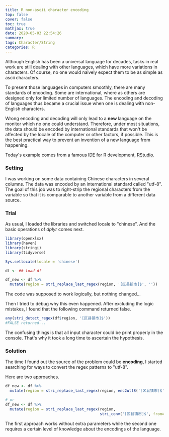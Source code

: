 ```yaml
---
title: R non-ascii character encoding
top: false
cover: false
toc: true
mathjax: true
date: 2020-05-03 22:54:26
summary:
tags: Character/String
categories: R
---
```


Although English has been a universal language for decades, tasks in real work are still dealing with other languages, which have more variations in characters. Of course, no one would naively expect them to be as simple as ascii characters.

To present those languages in computers smoothly, there are many standards of encoding. Some are international, where as others are designed only for limited number of languages. The encoding and decoding of languages thus became a crucial issue when one is dealing with non-English characters.

Wrong encoding and decoding will only lead to a **new** language on the monitor which no one could understand. Therefore, under most situations, the data should be encoded by international standards that won't be affected by the locale of the computer or other factors, if possible. This is the best practical way to prevent an invention of a new language from happening.

Today's example comes from a famous IDE for R development, [RStudio](https://rstudio.com/).

### Setting

I was working on some data containing Chinese characters in several columns. The data was encoded by an international standard called "utf-8". The goal of this job was to right-strip the regional characters from the variable so that it is comparable to another variable from a different data source.

### Trial

As usual, I loaded the libraries and switched locale to "chinese". And the basic operations of _dplyr_ comes next.

```r
library(openxlsx)
library(haven)
library(stringi)
library(tidyverse)

Sys.setlocale(locale = 'chinese')

df <- ## load df

df_new <- df %>%
  mutate(region = stri_replace_last_regex(region, '[区县镇市]$', ''))

```

The code was supposed to work logically, but nothing changed...

Then I tried to debug why this even happened. After excluding the logic mistakes, I found that the following command returned false.

```r
any(stri_detect_regex(df$region, '[区县镇市]$'))
#FALSE returned...
```

The confusing things is that all input character could be print properly in the console. That's why it took a long time to ascertain the hypothesis.

### Solution

The time I found out the source of the problem could be **encoding**, I started searching for ways to convert the regex patterns to "utf-8".

Here are two approaches.

```r
df_new <- df %>%
  mutate(region = stri_replace_last_regex(region, enc2utf8('[区县镇市]$'), ''))

# or
df_new <- df %>%
  mutate(region = stri_replace_last_regex(region, 
                                          stri_conv('[区县镇市]$', from='GB18030', to='utf-8'), ''))
```

The first approach works without extra parameters while the second one requires a certain level of knowledge about the encodings of the language.